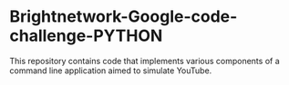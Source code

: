 # Brightnetwork-Google-code-challenge-PYTHON


This repository contains code that implements various components of a command line application aimed to simulate YouTube.

